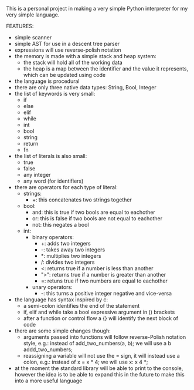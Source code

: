 This is a personal project in making a very simple Python interpreter for my very simple language.

FEATURES:
- simple scanner
- simple AST for use in a descent tree parser
- expressions will use reverse-polish notation
- the memory is made with a simple stack and heap system:
  - the stack will hold all of the working data
  - the heap is a map between the identifier and the value it represents, which can be updated using code
- the language is procedural
- there are only three native data types: String, Bool, Integer
- the list of keywords is very small:
    - if
    - else
    - elif
    - while
    - int
    - bool
    - string
    - return
    - fn
- the list of literals is also small:
    - true
    - false
    - any integer
    - any word (for identifiers)
- there are operators for each type of literal:
    - strings:
        - +: this concatenates two strings together
    - bool:
        - and: this is true if two bools are equal to eachother
        - or: this is false if two bools are not equal to eachother
        - not: this negates a bool
    - int:
        - binary operators:
            - +: adds two integers
            - -: takes away two integers
            - *: multiplies two integers
            - /: divides two integers
            - <: returns true if a number is less than another
            - ">": returns true if a number is greater than another
            - =: retuns true if two numbers are equal to eachother
        - unary operators:
            - -: this turns a positive integer negative and vice-versa
- the language has syntax inspired by c:
    - a semi-colon identifies the end of the statement
    - if, elif and while take a bool expressive argument in () brackets
    - after a function or control flow a {} will identify the next block of code
- there are some simple changes though:
    - arguments passed into functions will follow reverse-Polish notation style, e.g.: instead of add_two_numbers(a, b); we will use a b addd_two_numbers;
    - reassigning a variable will not use the = sign, it will instead use a colon, e.g.: instead of x = x * 4; we will use x: x 4 *;
- at the moment the standard library will be able to print to the console, however the idea is to be able to expand this in the future to make this into a more useful language

